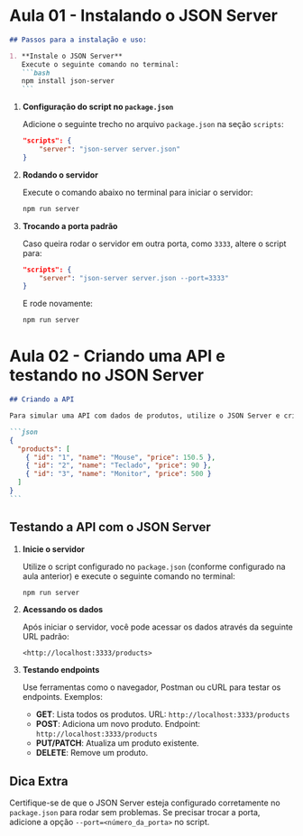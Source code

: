 # Aula 01 - Instalando o JSON Server

````markdown
## Passos para a instalação e uso:

1. **Instale o JSON Server**
   Execute o seguinte comando no terminal:
   ```bash
   npm install json-server
   ```
````

1. **Configuração do script no `package.json`**

   Adicione o seguinte trecho no arquivo `package.json` na seção `scripts`:

   ```json
   "scripts": {
       "server": "json-server server.json"
   }

   ```

2. **Rodando o servidor**

   Execute o comando abaixo no terminal para iniciar o servidor:

   ```bash
   npm run server

   ```

3. **Trocando a porta padrão**

   Caso queira rodar o servidor em outra porta, como `3333`, altere o script para:

   ```json
   "scripts": {
       "server": "json-server server.json --port=3333"
   }

   ```

   E rode novamente:

   ```bash
   npm run server

   ```

# Aula 02 - Criando uma API e testando no JSON Server

````markdown
## Criando a API

Para simular uma API com dados de produtos, utilize o JSON Server e crie um arquivo chamado `server.json` no diretório do seu projeto. Adicione o seguinte conteúdo no arquivo:

```json
{
  "products": [
    { "id": "1", "name": "Mouse", "price": 150.5 },
    { "id": "2", "name": "Teclado", "price": 90 },
    { "id": "3", "name": "Monitor", "price": 500 }
  ]
}
```
````

## Testando a API com o JSON Server

1. **Inicie o servidor**

   Utilize o script configurado no `package.json` (conforme configurado na aula anterior) e execute o seguinte comando no terminal:

   ```bash
   npm run server

   ```

2. **Acessando os dados**

   Após iniciar o servidor, você pode acessar os dados através da seguinte URL padrão:

   ```
   <http://localhost:3333/products>

   ```

3. **Testando endpoints**

   Use ferramentas como o navegador, Postman ou cURL para testar os endpoints. Exemplos:

   - **GET**: Lista todos os produtos.
     URL: `http://localhost:3333/products`
   - **POST**: Adiciona um novo produto.
     Endpoint: `http://localhost:3333/products`
   - **PUT/PATCH**: Atualiza um produto existente.
   - **DELETE**: Remove um produto.

## Dica Extra

Certifique-se de que o JSON Server esteja configurado corretamente no `package.json` para rodar sem problemas. Se precisar trocar a porta, adicione a opção `--port=<número_da_porta>` no script.
